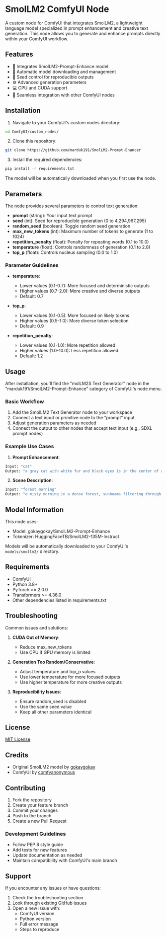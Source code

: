 # SmolLM2 ComfyUI Node

A custom node for ComfyUI that integrates SmolLM2, a lightweight language model specialized in prompt enhancement and creative text generation. This node allows you to generate and enhance prompts directly within your ComfyUI workflow.

## Features

- 🤖 Integrates SmolLM2-Prompt-Enhance model
- 🎯 Automatic model downloading and management
- 🎲 Seed control for reproducible outputs
- ⚙️ Advanced generation parameters
- 💻 CPU and CUDA support
- 🔄 Seamless integration with other ComfyUI nodes

## Installation

1. Navigate to your ComfyUI's custom nodes directory:
```bash
cd ComfyUI/custom_nodes/
```

2. Clone this repository:
```bash
git clone https://github.com/marduk191/SmolLM2-Prompt-Enancer

```

3. Install the required dependencies:
```bash
pip install -r requirements.txt
```

The model will be automatically downloaded when you first use the node.

## Parameters

The node provides several parameters to control text generation:

- **prompt** (string): Your input text prompt
- **seed** (int): Seed for reproducible generation (0 to 4,294,967,295)
- **random_seed** (boolean): Toggle random seed generation
- **max_new_tokens** (int): Maximum number of tokens to generate (1 to 1024)
- **repetition_penalty** (float): Penalty for repeating words (0.1 to 10.0)
- **temperature** (float): Controls randomness of generation (0.1 to 2.0)
- **top_p** (float): Controls nucleus sampling (0.0 to 1.0)

### Parameter Guidelines

- **temperature**: 
  - Lower values (0.1-0.7): More focused and deterministic outputs
  - Higher values (0.7-2.0): More creative and diverse outputs
  - Default: 0.7

- **top_p**:
  - Lower values (0.1-0.5): More focused on likely tokens
  - Higher values (0.5-1.0): More diverse token selection
  - Default: 0.9

- **repetition_penalty**:
  - Lower values (0.1-1.0): More repetition allowed
  - Higher values (1.0-10.0): Less repetition allowed
  - Default: 1.2

## Usage

After installation, you'll find the "molLM2S Text Generator" node in the "marduk191/SmolLM2-Prompt-Enhance" category of ComfyUI's node menu.

### Basic Workflow

1. Add the SmolLM2 Text Generator node to your workspace
2. Connect a text input or primitive node to the "prompt" input
3. Adjust generation parameters as needed
4. Connect the output to other nodes that accept text input (e.g., SDXL prompt nodes)

### Example Use Cases

1. **Prompt Enhancement**:
```python
Input: "cat"
Output: "a gray cat with white fur and black eyes is in the center of an open window..."
```

2. **Scene Description**:
```python
Input: "forest morning"
Output: "a misty morning in a dense forest, sunbeams filtering through tall pine trees..."
```

## Model Information

This node uses:
- Model: gokaygokay/SmolLM2-Prompt-Enhance
- Tokenizer: HuggingFaceTB/SmolLM2-135M-Instruct

Models will be automatically downloaded to your ComfyUI's `models/smollm2/` directory.

## Requirements

- ComfyUI
- Python 3.8+
- PyTorch >= 2.0.0
- Transformers >= 4.36.0
- Other dependencies listed in requirements.txt

## Troubleshooting

Common issues and solutions:

1. **CUDA Out of Memory**:
   - Reduce max_new_tokens
   - Use CPU if GPU memory is limited

2. **Generation Too Random/Conservative**:
   - Adjust temperature and top_p values
   - Use lower temperature for more focused outputs
   - Use higher temperature for more creative outputs

3. **Reproducibility Issues**:
   - Ensure random_seed is disabled
   - Use the same seed value
   - Keep all other parameters identical

## License

[MIT License](LICENSE)

## Credits

- Original SmolLM2 model by [gokaygokay](https://huggingface.co/gokaygokay)
- ComfyUI by [comfyanonymous](https://github.com/comfyanonymous/ComfyUI)

## Contributing

1. Fork the repository
2. Create your feature branch
3. Commit your changes
4. Push to the branch
5. Create a new Pull Request

### Development Guidelines

- Follow PEP 8 style guide
- Add tests for new features
- Update documentation as needed
- Maintain compatibility with ComfyUI's main branch

## Support

If you encounter any issues or have questions:
1. Check the troubleshooting section
2. Look through existing GitHub issues
3. Open a new issue with:
   - ComfyUI version
   - Python version
   - Full error message
   - Steps to reproduce
